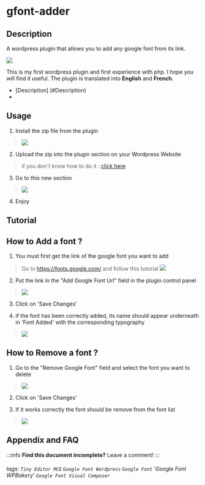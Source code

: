 # gfont-adder

## Description
A wordpress plugin that allows you to add any google font from its link.

![](https://i.imgur.com/47HRVEh.png)

This is my first wordpress plugin and first experience with php. I hope you will find it useful.
The plugin is translated into **English** and **French**.


* [Description] (#Description)
* 

## Usage


1. Install the zip file from the plugin
>![](https://i.imgur.com/OaqDrom.png)

2. Upload the zip into the plugin section on your Wordpress Website 
> if you don't know how to do it : [click here](https://betterstudio.com/blog/upload-plugin-zip-file-to-wordpress/)

3. Go to this new section
>![](https://i.imgur.com/jKmzXO7.png)

4. Enjoy

## Tutorial

How to Add a font ?
---

1. You must first get the link of the google font you want to add
> Go to https://fonts.google.com/ and follow this tutorial
![](https://i.imgur.com/qUaxTLK.gif)

2. Put the link in the "Add Google Font Url" field in the plugin control panel
> ![](https://i.imgur.com/YMC9efe.png)

3. Click on 'Save Changes'

4. if the font has been correctly added, its name should appear underneath in 'Font Added' with the corresponding typography
> ![](https://i.imgur.com/b0ZRotX.png)

How to Remove a font ?
---
1. Go to the "Remove Google Font" field and select the font you want to delete
> ![](https://i.imgur.com/7aYfHZy.png)

2. Click on 'Save Changes'

3. If it works correctly the font should be remove from the font list
> ![](https://i.imgur.com/fzdXNuK.png)



## Appendix and FAQ

:::info
**Find this document incomplete?** Leave a comment!
:::

###### tags: `Tiny Editor MCE` `Google Font Wordpress` `Google Font` 'Google Font WPBakery' `Google Font Visual Composer`

